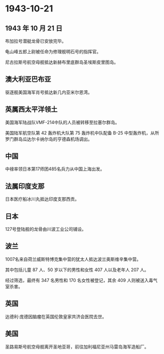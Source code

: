 # 1943-10-21

## 1943 年 10 月 21 日

布加拉号潜艇龙骨已安放完毕。

龟山峰五郎上尉被任命为修理舰明石号的指挥官。

尼古拉斯号航空母舰抵达新赫布里底群岛圣埃斯皮里图岛。

## 澳大利亚巴布亚

驱逐舰美国海军肖号抵达新几内亚米尔恩湾。

## 英属西太平洋领土

美国海军陆战队VMF-214中队的人员被转移至拉塞尔群岛。

美国陆军航空队第 42 轰炸机大队第 75 轰炸机中队配备 B-25
中型轰炸机，从所罗门群岛瓜达尔卡纳尔岛的亨德森机场调出。

## 中国

中禄率领日本第17师团485名兵力从中国上海出发。

## 法属印度支那

日本医疗船冰川丸抵达印度支那西贡。

## 日本

127号登陆舰的龙骨由川波工业公司铺设。

## 波兰

1007名来自荷兰威斯特博克集中营的犹太人抵达波兰奥斯维辛集中营。

其中包括儿童 87 人、50 岁以下的男性和女性 407 人以及老年人 207 人。

经过筛选，最终有 347 名男性和 170 名女性被登记，其余 409
人则被送入毒气室杀害。

## 英国

达德利·庞德因脑瘤在英国伦敦皇家共济会医院去世。

## 美国

圣路易斯号航空母舰离开圣地亚哥，前往加利福尼亚州马雷岛海军造船厂。


